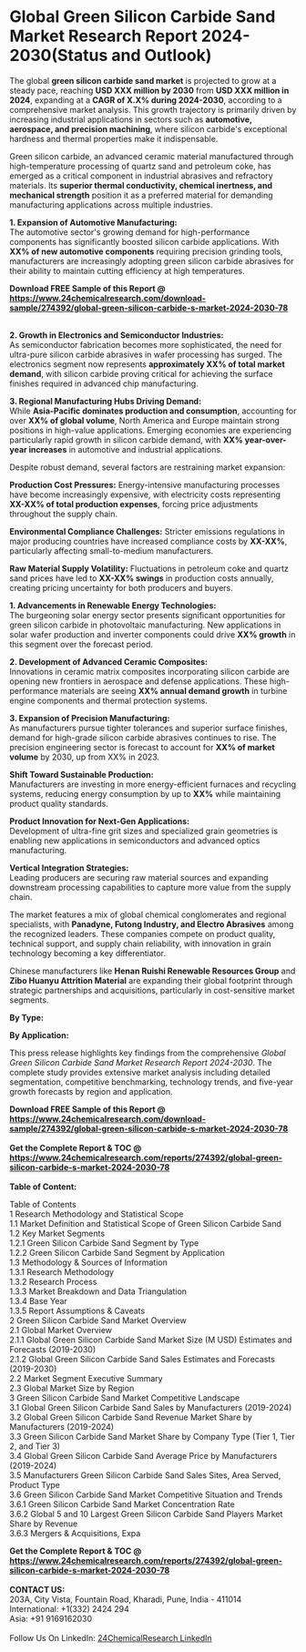 <h1>Global Green Silicon Carbide Sand Market Research Report 2024-2030(Status and Outlook)</h1><p>The global <strong>green silicon carbide sand market</strong> is projected to grow at a steady pace, reaching <strong>USD XXX million by 2030</strong> from <strong>USD XXX million in 2024</strong>, expanding at a <strong>CAGR of X.X% during 2024-2030</strong>, according to a comprehensive market analysis. This growth trajectory is primarily driven by increasing industrial applications in sectors such as <strong>automotive, aerospace, and precision machining</strong>, where silicon carbide's exceptional hardness and thermal properties make it indispensable.</p><p>Green silicon carbide, an advanced ceramic material manufactured through high-temperature processing of quartz sand and petroleum coke, has emerged as a critical component in industrial abrasives and refractory materials. Its <strong>superior thermal conductivity, chemical inertness, and mechanical strength</strong> position it as a preferred material for demanding manufacturing applications across multiple industries.</p><p><strong>1. Expansion of Automotive Manufacturing:</strong><br>
The automotive sector's growing demand for high-performance components has significantly boosted silicon carbide applications. With <strong>XX% of new automotive components</strong> requiring precision grinding tools, manufacturers are increasingly adopting green silicon carbide abrasives for their ability to maintain cutting efficiency at high temperatures.</p><div><b>Download FREE Sample of this Report @ 
            <a href="https://www.24chemicalresearch.com/download-sample/274392/global-green-silicon-carbide-s-market-2024-2030-78">
            https://www.24chemicalresearch.com/download-sample/274392/global-green-silicon-carbide-s-market-2024-2030-78</a></b></div><br><p><strong>2. Growth in Electronics and Semiconductor Industries:</strong><br>
As semiconductor fabrication becomes more sophisticated, the need for ultra-pure silicon carbide abrasives in wafer processing has surged. The electronics segment now represents <strong>approximately XX% of total market demand</strong>, with silicon carbide proving critical for achieving the surface finishes required in advanced chip manufacturing.</p><p><strong>3. Regional Manufacturing Hubs Driving Demand:</strong><br>
While <strong>Asia-Pacific dominates production and consumption</strong>, accounting for over <strong>XX% of global volume</strong>, North America and Europe maintain strong positions in high-value applications. Emerging economies are experiencing particularly rapid growth in silicon carbide demand, with <strong>XX% year-over-year increases</strong> in automotive and industrial applications.</p><p>Despite robust demand, several factors are restraining market expansion:</p><p><strong>Production Cost Pressures:</strong> Energy-intensive manufacturing processes have become increasingly expensive, with electricity costs representing <strong>XX-XX% of total production expenses</strong>, forcing price adjustments throughout the supply chain.</p><p><strong>Environmental Compliance Challenges:</strong> Stricter emissions regulations in major producing countries have increased compliance costs by <strong>XX-XX%</strong>, particularly affecting small-to-medium manufacturers.</p><p><strong>Raw Material Supply Volatility:</strong> Fluctuations in petroleum coke and quartz sand prices have led to <strong>XX-XX% swings</strong> in production costs annually, creating pricing uncertainty for both producers and buyers.</p><p><strong>1. Advancements in Renewable Energy Technologies:</strong><br>
The burgeoning solar energy sector presents significant opportunities for green silicon carbide in photovoltaic manufacturing. New applications in solar wafer production and inverter components could drive <strong>XX% growth</strong> in this segment over the forecast period.</p><p><strong>2. Development of Advanced Ceramic Composites:</strong><br>
Innovations in ceramic matrix composites incorporating silicon carbide are opening new frontiers in aerospace and defense applications. These high-performance materials are seeing <strong>XX% annual demand growth</strong> in turbine engine components and thermal protection systems.</p><p><strong>3. Expansion of Precision Manufacturing:</strong><br>
As manufacturers pursue tighter tolerances and superior surface finishes, demand for high-grade silicon carbide abrasives continues to rise. The precision engineering sector is forecast to account for <strong>XX% of market volume</strong> by 2030, up from XX% in 2023.</p><p><strong>Shift Toward Sustainable Production:</strong><br>
	Manufacturers are investing in more energy-efficient furnaces and recycling systems, reducing energy consumption by up to <strong>XX%</strong> while maintaining product quality standards.</p><p><strong>Product Innovation for Next-Gen Applications:</strong><br>
	Development of ultra-fine grit sizes and specialized grain geometries is enabling new applications in semiconductors and advanced optics manufacturing.</p><p><strong>Vertical Integration Strategies:</strong><br>
	Leading producers are securing raw material sources and expanding downstream processing capabilities to capture more value from the supply chain.</p><p>The market features a mix of global chemical conglomerates and regional specialists, with <strong>Panadyne, Futong Industry, and Electro Abrasives</strong> among the recognized leaders. These companies compete on product quality, technical support, and supply chain reliability, with innovation in grain technology becoming a key differentiator.</p><p>Chinese manufacturers like <strong>Henan Ruishi Renewable Resources Group</strong> and <strong>Zibo Huanyu Attrition Material</strong> are expanding their global footprint through strategic partnerships and acquisitions, particularly in cost-sensitive market segments.</p><p><strong>By Type:</strong></p><p><strong>By Application:</strong></p><p>This press release highlights key findings from the comprehensive <em>Global Green Silicon Carbide Sand Market Research Report 2024-2030</em>. The complete study provides extensive market analysis including detailed segmentation, competitive benchmarking, technology trends, and five-year growth forecasts by region and application.</p><div><b>Download FREE Sample of this Report @ 
            <a href="https://www.24chemicalresearch.com/download-sample/274392/global-green-silicon-carbide-s-market-2024-2030-78">
            https://www.24chemicalresearch.com/download-sample/274392/global-green-silicon-carbide-s-market-2024-2030-78</a></b></div><br><div><b>Get the Complete Report & TOC @ 
            <a href="https://www.24chemicalresearch.com/reports/274392/global-green-silicon-carbide-s-market-2024-2030-78">
            https://www.24chemicalresearch.com/reports/274392/global-green-silicon-carbide-s-market-2024-2030-78</a></b></div><br>
            <b>Table of Content:</b><p>Table of Contents<br />
1 Research Methodology and Statistical Scope<br />
1.1 Market Definition and Statistical Scope of Green Silicon Carbide Sand<br />
1.2 Key Market Segments<br />
1.2.1 Green Silicon Carbide Sand Segment by Type<br />
1.2.2 Green Silicon Carbide Sand Segment by Application<br />
1.3 Methodology & Sources of Information<br />
1.3.1 Research Methodology<br />
1.3.2 Research Process<br />
1.3.3 Market Breakdown and Data Triangulation<br />
1.3.4 Base Year<br />
1.3.5 Report Assumptions & Caveats<br />
2 Green Silicon Carbide Sand Market Overview<br />
2.1 Global Market Overview<br />
2.1.1 Global Green Silicon Carbide Sand Market Size (M USD) Estimates and Forecasts (2019-2030)<br />
2.1.2 Global Green Silicon Carbide Sand Sales Estimates and Forecasts (2019-2030)<br />
2.2 Market Segment Executive Summary<br />
2.3 Global Market Size by Region<br />
3 Green Silicon Carbide Sand Market Competitive Landscape<br />
3.1 Global Green Silicon Carbide Sand Sales by Manufacturers (2019-2024)<br />
3.2 Global Green Silicon Carbide Sand Revenue Market Share by Manufacturers (2019-2024)<br />
3.3 Green Silicon Carbide Sand Market Share by Company Type (Tier 1, Tier 2, and Tier 3)<br />
3.4 Global Green Silicon Carbide Sand Average Price by Manufacturers (2019-2024)<br />
3.5 Manufacturers Green Silicon Carbide Sand Sales Sites, Area Served, Product Type<br />
3.6 Green Silicon Carbide Sand Market Competitive Situation and Trends<br />
3.6.1 Green Silicon Carbide Sand Market Concentration Rate<br />
3.6.2 Global 5 and 10 Largest Green Silicon Carbide Sand Players Market Share by Revenue<br />
3.6.3 Mergers & Acquisitions, Expa</p><div><b>Get the Complete Report & TOC @ 
            <a href="https://www.24chemicalresearch.com/reports/274392/global-green-silicon-carbide-s-market-2024-2030-78">
            https://www.24chemicalresearch.com/reports/274392/global-green-silicon-carbide-s-market-2024-2030-78</a></b></div><br><b>CONTACT US:</b><br>
            203A, City Vista, Fountain Road, Kharadi, Pune, India - 411014<br>
            International: +1(332) 2424 294<br>
            Asia: +91 9169162030 <br><br>
            Follow Us On LinkedIn: <a href="https://www.linkedin.com/company/24chemicalresearch/">24ChemicalResearch LinkedIn</a>